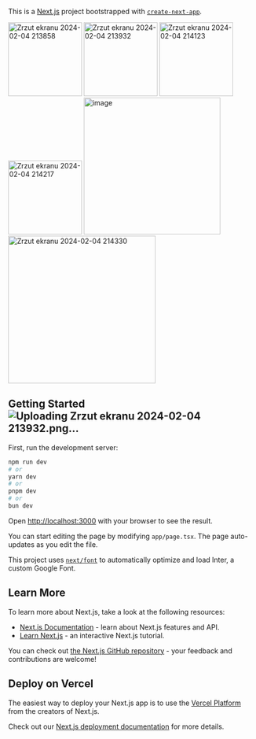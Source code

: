 This is a [Next.js](https://nextjs.org/) project bootstrapped with [`create-next-app`](https://github.com/vercel/next.js/tree/canary/packages/create-next-app).


<img width="150" alt="Zrzut ekranu 2024-02-04 213858" src="https://github.com/ajarek/next-14-ep-28-clothing-ecommerce/assets/61388692/3af3cc88-a76c-4910-a1d0-2270fec7e1db">
<img width="150" alt="Zrzut ekranu 2024-02-04 213932" src="https://github.com/ajarek/next-14-ep-28-clothing-ecommerce/assets/61388692/7968ade4-4b61-402e-8a30-220020111ced">
<img width="150" alt="Zrzut ekranu 2024-02-04 214123" src="https://github.com/ajarek/next-14-ep-28-clothing-ecommerce/assets/61388692/0f9fb9e1-60c3-4a4e-8bfd-6015d05b0714">

<img width="150" alt="Zrzut ekranu 2024-02-04 214217" src="https://github.com/ajarek/next-14-ep-28-clothing-ecommerce/assets/61388692/a5b5561c-81fd-4452-822c-b58cb092921b">
<img width="278" alt="image" src="https://github.com/ajarek/next-14-ep-28-clothing-ecommerce/assets/61388692/69329b37-a2b7-4399-8ee3-885c1af9a1dc">


<img width="300" alt="Zrzut ekranu 2024-02-04 214330" src="https://github.com/ajarek/next-14-ep-28-clothing-ecommerce/assets/61388692/5471f92c-95e7-44c2-8f6e-ac312149d30c">

## Getting Started![Uploading Zrzut ekranu 2024-02-04 213932.png…]()


First, run the development server:

```bash
npm run dev
# or
yarn dev
# or
pnpm dev
# or
bun dev
```

Open [http://localhost:3000](http://localhost:3000) with your browser to see the result.

You can start editing the page by modifying `app/page.tsx`. The page auto-updates as you edit the file.

This project uses [`next/font`](https://nextjs.org/docs/basic-features/font-optimization) to automatically optimize and load Inter, a custom Google Font.

## Learn More

To learn more about Next.js, take a look at the following resources:

- [Next.js Documentation](https://nextjs.org/docs) - learn about Next.js features and API.
- [Learn Next.js](https://nextjs.org/learn) - an interactive Next.js tutorial.

You can check out [the Next.js GitHub repository](https://github.com/vercel/next.js/) - your feedback and contributions are welcome!

## Deploy on Vercel

The easiest way to deploy your Next.js app is to use the [Vercel Platform](https://vercel.com/new?utm_medium=default-template&filter=next.js&utm_source=create-next-app&utm_campaign=create-next-app-readme) from the creators of Next.js.

Check out our [Next.js deployment documentation](https://nextjs.org/docs/deployment) for more details.
